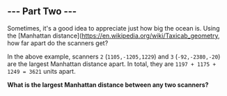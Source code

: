 ## --- Part Two ---
Sometimes, it's a good idea to appreciate just how big the ocean is. Using the [Manhattan distance](https://en.wikipedia.org/wiki/Taxicab_geometry, how far apart do the scanners get?
 
In the above example, scanners `2` (`1105,-1205,1229`) and `3` (`-92,-2380,-20`) are the largest Manhattan distance apart. In total, they are `1197 + 1175 + 1249 = 3621` units apart.
 
**What is the largest Manhattan distance between any two scanners?**
 
